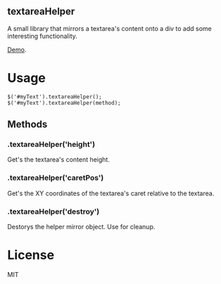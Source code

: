 textareaHelper
--------------

A small library that mirrors a textarea's content onto a div to add some interesting functionality.

[Demo](http://jsfiddle.net/5KqmF/12/).

# Usage

    $('#myText').textareaHelper();
    $('#myText').textareaHelper(method);

## Methods

### .textareaHelper('height')

Get's the textarea's content height.

### .textareaHelper('caretPos')

Get's the XY coordinates of the textarea's caret relative to the textarea.

### .textareaHelper('destroy')

Destorys the helper mirror object. Use for cleanup.

# License

MIT
